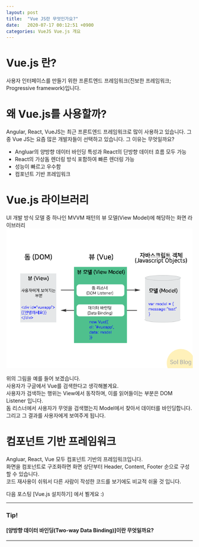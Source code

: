 ```yaml
---
layout: post
title:  "Vue JS란 무엇인가요?"
date:   2020-07-17 00:12:51 +0900
categories: VueJS Vue.js 개요
---
```

# Vue.js 란?
사용자 인터페이스를 만들기 위한 프론트엔드 프레임워크(진보한 프레임워크; Progressive framework)입니다.

# 왜 Vue.js를 사용할까?
Angular, React, VueJS는 최근 프론트엔드 프레임워크로 많이 사용하고 있습니다. 
그 중 Vue JS는 요즘 많은 개발자들이 선택하고 있습니다. 그 이유는 무엇일까요?
- Angluar의 양방향 데이터 바인딩 특성과 React의 단방향 데이터 흐름 모두 가능
- React의 가상돔 렌더링 방식 포함하여 빠른 렌더링 가능
- 성능이 빠르고 우수함
- 컴포넌트 기반 프레임워크

# Vue.js 라이브러리
UI 개발 방식 모델 중 하나인 MVVM 패턴의 뷰 모델(View Model)에 해당하는 화면 라이브러리
![Alt text](/assets/vueArch01.png "MVVM View Model")

위의 그림을 예를 들어 보겠습니다.   
사용자가 구글에서 Vue를 검색한다고 생각해볼게요.   
사용자가 검색하는 행위는 View에서 동작하며, 이를 읽어들이는 부분은 DOM Listener 입니다.   
돔 리스너에서 사용자가 무엇을 검색했는지 Model에서 찾아서 데이터를 바인딩합니다.   
그리고 그 결과를 사용자에게 보여주게 됩니다.   

# 컴포넌트 기반 프레임워크
Angluar, React, Vue 모두 컴포넌트 기반의 프레임워크입니다.   
화면을 컴포넌트로 구조화하면 화면 상단부터 Header, Content, Footer 순으로 구성할 수 있습니다.   
코드 재사용이 쉬워서 다른 사람이 작성한 코드를 보기에도 비교적 쉬울 것 입니다.

다음 포스팅 [Vue.js 설치하기] 에서 뵐게요 :)

***
### Tip!
#### [양방향 데이터 바인딩(Two-way Data Binding)]이란 무엇일까요?
[jekyll-docs]: https://jekyllrb.com/docs/home
***
